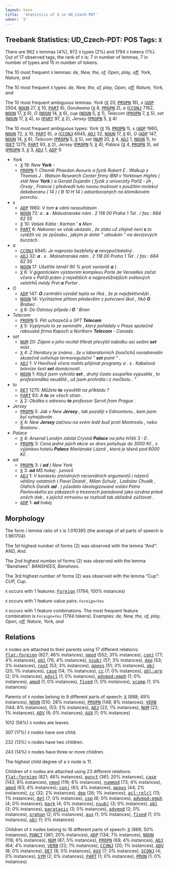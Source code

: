 ```yaml
---
layout: base
title:  'Statistics of X in UD_Czech-PDT'
udver: '2'
---
```


## Treebank Statistics: UD_Czech-PDT: POS Tags: `X`

There are 962 `X` lemmas (4%), 972 `X` types (2%) and 1794 `X` tokens (1%).
Out of 17 observed tags, the rank of `X` is: 7 in number of lemmas, 7 in number of types and 15 in number of tokens.

The 10 most frequent `X` lemmas: <em>de, New, the, of, Open, play, off, York, Nature, and</em>

The 10 most frequent `X` types:  <em>de, New, the, of, play, Open, off, Nature, York, and</em>

The 10 most frequent ambiguous lemmas: <em>York</em> (<tt><a href="cs_pdt-pos-X.html">X</a></tt> 20, <tt><a href="cs_pdt-pos-PROPN.html">PROPN</a></tt> 16), <em>s</em> (<tt><a href="cs_pdt-pos-ADP.html">ADP</a></tt> 2504, <tt><a href="cs_pdt-pos-NOUN.html">NOUN</a></tt> 27, <tt><a href="cs_pdt-pos-X.html">X</a></tt> 10, <tt><a href="cs_pdt-pos-PART.html">PART</a></tt> 6), <em>Gondwana</em> (<tt><a href="cs_pdt-pos-X.html">X</a></tt> 8, <tt><a href="cs_pdt-pos-PROPN.html">PROPN</a></tt> 2), <em>a</em> (<tt><a href="cs_pdt-pos-CCONJ.html">CCONJ</a></tt> 7162, <tt><a href="cs_pdt-pos-NOUN.html">NOUN</a></tt> 17, <tt><a href="cs_pdt-pos-X.html">X</a></tt> 6), <em>O</em> (<tt><a href="cs_pdt-pos-NOUN.html">NOUN</a></tt> 14, <tt><a href="cs_pdt-pos-X.html">X</a></tt> 6), <em>cup</em> (<tt><a href="cs_pdt-pos-NOUN.html">NOUN</a></tt> 5, <tt><a href="cs_pdt-pos-X.html">X</a></tt> 1), <em>Telecom</em> (<tt><a href="cs_pdt-pos-PROPN.html">PROPN</a></tt> 7, <tt><a href="cs_pdt-pos-X.html">X</a></tt> 5), <em>set</em> (<tt><a href="cs_pdt-pos-NOUN.html">NOUN</a></tt> 17, <tt><a href="cs_pdt-pos-X.html">X</a></tt> 4), <em>to</em> (<tt><a href="cs_pdt-pos-PART.html">PART</a></tt> 97, <tt><a href="cs_pdt-pos-X.html">X</a></tt> 2), <em>Jersey</em> (<tt><a href="cs_pdt-pos-PROPN.html">PROPN</a></tt> 5, <tt><a href="cs_pdt-pos-X.html">X</a></tt> 4)

The 10 most frequent ambiguous types:  <em>York</em> (<tt><a href="cs_pdt-pos-X.html">X</a></tt> 19, <tt><a href="cs_pdt-pos-PROPN.html">PROPN</a></tt> 1), <em>s</em> (<tt><a href="cs_pdt-pos-ADP.html">ADP</a></tt> 1960, <tt><a href="cs_pdt-pos-NOUN.html">NOUN</a></tt> 72, <tt><a href="cs_pdt-pos-X.html">X</a></tt> 10, <tt><a href="cs_pdt-pos-PART.html">PART</a></tt> 6), <em>a</em> (<tt><a href="cs_pdt-pos-CCONJ.html">CCONJ</a></tt> 6945, <tt><a href="cs_pdt-pos-ADJ.html">ADJ</a></tt> 32, <tt><a href="cs_pdt-pos-NOUN.html">NOUN</a></tt> 17, <tt><a href="cs_pdt-pos-X.html">X</a></tt> 6), <em>O</em> (<tt><a href="cs_pdt-pos-ADP.html">ADP</a></tt> 147, <tt><a href="cs_pdt-pos-NOUN.html">NOUN</a></tt> 14, <tt><a href="cs_pdt-pos-X.html">X</a></tt> 6), <em>Telecom</em> (<tt><a href="cs_pdt-pos-PROPN.html">PROPN</a></tt> 5, <tt><a href="cs_pdt-pos-X.html">X</a></tt> 5), <em>set</em> (<tt><a href="cs_pdt-pos-NUM.html">NUM</a></tt> 20, <tt><a href="cs_pdt-pos-X.html">X</a></tt> 4, <tt><a href="cs_pdt-pos-ADJ.html">ADJ</a></tt> 1, <tt><a href="cs_pdt-pos-NOUN.html">NOUN</a></tt> 1), <em>to</em> (<tt><a href="cs_pdt-pos-DET.html">DET</a></tt> 1275, <tt><a href="cs_pdt-pos-PART.html">PART</a></tt> 93, <tt><a href="cs_pdt-pos-X.html">X</a></tt> 2), <em>Jersey</em> (<tt><a href="cs_pdt-pos-PROPN.html">PROPN</a></tt> 5, <tt><a href="cs_pdt-pos-X.html">X</a></tt> 4), <em>Palace</em> (<tt><a href="cs_pdt-pos-X.html">X</a></tt> 4, <tt><a href="cs_pdt-pos-PROPN.html">PROPN</a></tt> 3), <em>ad</em> (<tt><a href="cs_pdt-pos-PROPN.html">PROPN</a></tt> 3, <tt><a href="cs_pdt-pos-X.html">X</a></tt> 3, <tt><a href="cs_pdt-pos-ADJ.html">ADJ</a></tt> 1, <tt><a href="cs_pdt-pos-ADP.html">ADP</a></tt> 1)


* <em>York</em>
  * <tt><a href="cs_pdt-pos-X.html">X</a></tt> 19: <em>New <b>York</b> -</em>
  * <tt><a href="cs_pdt-pos-PROPN.html">PROPN</a></tt> 1: <em>Chemik Phaedon Avouris a fyzik Robert E . Walkup z Thomas J . Watson Research Center firmy IBM v Yorktown Hights ( stát New <b>York</b> ) a Gerald Dujardin ( fyzik z univerzity Paříž - jih , Orsay , Francie ) předvedli tuto novou možnost s použitím molekul dekaboranu ( 14 ) ( B 10 H 14 ) adsorbovaných na křemíkovém povrchu .</em>
* <em>s</em>
  * <tt><a href="cs_pdt-pos-ADP.html">ADP</a></tt> 1960: <em>V tom <b>s</b> vámi nesouhlasím .</em>
  * <tt><a href="cs_pdt-pos-NOUN.html">NOUN</a></tt> 72: <em>a . <b>s</b> . Malostranské nám . 2 118 00 Praha 1 Tel . / fax : 684 62 55</em>
  * <tt><a href="cs_pdt-pos-X.html">X</a></tt> 10: <em>Vašek Káňa : Karhan ' <b>s</b> Men .</em>
  * <tt><a href="cs_pdt-pos-PART.html">PART</a></tt> 6: <em>Nakonec se však ukázalo , že zlato už zřejmě není <b>s</b> to vytěžit víc ze způsobu , jakým je dolar " utloukán " na devizových burzách .</em>
* <em>a</em>
  * <tt><a href="cs_pdt-pos-CCONJ.html">CCONJ</a></tt> 6945: <em>Je naprosto bezbřehý <b>a</b> nevypočitatelný .</em>
  * <tt><a href="cs_pdt-pos-ADJ.html">ADJ</a></tt> 32: <em><b>a</b> . s . Malostranské nám . 2 118 00 Praha 1 Tel . / fax : 684 62 55</em>
  * <tt><a href="cs_pdt-pos-NOUN.html">NOUN</a></tt> 17: <em>Ušetříte téměř 90 % proti variantě <b>a</b> ) .</em>
  * <tt><a href="cs_pdt-pos-X.html">X</a></tt> 6: <em>V gigantickém výstavním komplexu Porte de Versailles začal včera v Paříži jeden z největších a nejprestižnějších světových veletrhů módy Pret <b>a</b> Porter .</em>
* <em>O</em>
  * <tt><a href="cs_pdt-pos-ADP.html">ADP</a></tt> 147: <em><b>O</b> centrální výrobě tepla se říká , že je nejefektivnější .</em>
  * <tt><a href="cs_pdt-pos-NOUN.html">NOUN</a></tt> 14: <em>Vycházíme přitom především z potvrzení škol , říká <b>O</b> . Brabec .</em>
  * <tt><a href="cs_pdt-pos-X.html">X</a></tt> 6: <em>Do Ostravy přijede i <b>O</b> ' Brien</em>
* <em>Telecom</em>
  * <tt><a href="cs_pdt-pos-PROPN.html">PROPN</a></tt> 5: <em>Pět uchazečů o SPT <b>Telecom</b></em>
  * <tt><a href="cs_pdt-pos-X.html">X</a></tt> 5: <em>Vyplynulo to ze semináře , který pořádaly v Praze společně rakouská firma Kapsch a Northern <b>Telecom</b> - Canada .</em>
* <em>set</em>
  * <tt><a href="cs_pdt-pos-NUM.html">NUM</a></tt> 20: <em>Zájem o jeho recitál třikrát převýšil nabídku asi sedmi <b>set</b> míst .</em>
  * <tt><a href="cs_pdt-pos-X.html">X</a></tt> 4: <em>Z literatury je známo , že u laboratorních živočichů noradrenalin skutečně ovlivňuje termoregulační " <b>set</b> point " .</em>
  * <tt><a href="cs_pdt-pos-ADJ.html">ADJ</a></tt> 1: <em>V Havířově včera mohlo přijímat programy a . s . Kabelová televize šest <b>set</b> domácností .</em>
  * <tt><a href="cs_pdt-pos-NOUN.html">NOUN</a></tt> 1: <em>Když jsem vyhrála <b>set</b> , druhý často soupeřka vypustila , to profesionálka neudělá , už jsem prohrála i z mečbolu . "</em>
* <em>to</em>
  * <tt><a href="cs_pdt-pos-DET.html">DET</a></tt> 1275: <em>Můžete <b>to</b> vysvětlit na příkladu ?</em>
  * <tt><a href="cs_pdt-pos-PART.html">PART</a></tt> 93: <em>A <b>to</b> ze všech stran .</em>
  * <tt><a href="cs_pdt-pos-X.html">X</a></tt> 2: <em>Obálka s adresou <b>to</b> professor Servít from Prague .</em>
* <em>Jersey</em>
  * <tt><a href="cs_pdt-pos-PROPN.html">PROPN</a></tt> 5: <em>Jak v New <b>Jersey</b> , tak později v Edmontonu , kam jsem byl vytrejdován .</em>
  * <tt><a href="cs_pdt-pos-X.html">X</a></tt> 4: <em>New <b>Jersey</b> začnou na svém ledě buď proti Montrealu , nebo Bostonu .</em>
* <em>Palace</em>
  * <tt><a href="cs_pdt-pos-X.html">X</a></tt> 4: <em>Arsenal Londýn zdolal Crystal <b>Palace</b> na jeho hřišti 3 : 0 .</em>
  * <tt><a href="cs_pdt-pos-PROPN.html">PROPN</a></tt> 3: <em>Cena jedné jejich akcie se dnes pohybuje do 3000 Kč , s výjimkou hotelu <b>Palace</b> Mariánské Lázně , která je těsně pod 6000 Kč .</em>
* <em>ad</em>
  * <tt><a href="cs_pdt-pos-PROPN.html">PROPN</a></tt> 3: <em>( <b>ad</b> ) New York</em>
  * <tt><a href="cs_pdt-pos-X.html">X</a></tt> 3: <em><b>ad</b> MS hokej . juniorů</em>
  * <tt><a href="cs_pdt-pos-ADJ.html">ADJ</a></tt> 1: <em>V kontextu zmíněných racionálních argumentů i názorů většiny ostatních ( Pavel Dostál , Milan Schulz , Ladislav Chudík , Oldřich Daněk <b>ad</b> . ) působilo ideologizované volání Petra Pavlovského po zákazech a trezorech paradoxně jako ozvěna právě oněch dob , s jejichž mrtvolou se rozhodl tak obřadně zúčtovat .</em>
  * <tt><a href="cs_pdt-pos-ADP.html">ADP</a></tt> 1: <em><b>ad</b> hokej</em>

## Morphology

The form / lemma ratio of `X` is 1.010395 (the average of all parts of speech is 1.961704).

The 1st highest number of forms (2) was observed with the lemma “And”: <em>AND, And</em>.

The 2nd highest number of forms (2) was observed with the lemma “Banshees”: <em>BANSHEES, Banshees</em>.

The 3rd highest number of forms (2) was observed with the lemma “Cup”: <em>CUP, Cup</em>.

`X` occurs with 1 features: <tt><a href="cs_pdt-feat-Foreign.html">Foreign</a></tt> (1794; 100% instances)

`X` occurs with 1 feature-value pairs: `Foreign=Yes`

`X` occurs with 1 feature combinations.
The most frequent feature combination is `Foreign=Yes` (1794 tokens).
Examples: <em>de, New, the, of, play, Open, off, Nature, York, and</em>


## Relations

`X` nodes are attached to their parents using 17 different relations: <tt><a href="cs_pdt-dep-flat-foreign.html">flat:foreign</a></tt> (827; 46% instances), <tt><a href="cs_pdt-dep-nmod.html">nmod</a></tt> (552; 31% instances), <tt><a href="cs_pdt-dep-conj.html">conj</a></tt> (77; 4% instances), <tt><a href="cs_pdt-dep-obl.html">obl</a></tt> (76; 4% instances), <tt><a href="cs_pdt-dep-nsubj.html">nsubj</a></tt> (57; 3% instances), <tt><a href="cs_pdt-dep-dep.html">dep</a></tt> (53; 3% instances), <tt><a href="cs_pdt-dep-root.html">root</a></tt> (53; 3% instances), <tt><a href="cs_pdt-dep-appos.html">appos</a></tt> (51; 3% instances), <tt><a href="cs_pdt-dep-obj.html">obj</a></tt> (20; 1% instances), <tt><a href="cs_pdt-dep-case.html">case</a></tt> (14; 1% instances), <tt><a href="cs_pdt-dep-cc.html">cc</a></tt> (7; 0% instances), <tt><a href="cs_pdt-dep-obl-arg.html">obl:arg</a></tt> (2; 0% instances), <tt><a href="cs_pdt-dep-advcl.html">advcl</a></tt> (1; 0% instances), <tt><a href="cs_pdt-dep-advmod-emph.html">advmod:emph</a></tt> (1; 0% instances), <tt><a href="cs_pdt-dep-amod.html">amod</a></tt> (1; 0% instances), <tt><a href="cs_pdt-dep-fixed.html">fixed</a></tt> (1; 0% instances), <tt><a href="cs_pdt-dep-xcomp.html">xcomp</a></tt> (1; 0% instances)

Parents of `X` nodes belong to 9 different parts of speech: <tt><a href="cs_pdt-pos-X.html">X</a></tt> (888; 49% instances), <tt><a href="cs_pdt-pos-NOUN.html">NOUN</a></tt> (510; 28% instances), <tt><a href="cs_pdt-pos-PROPN.html">PROPN</a></tt> (148; 8% instances), <tt><a href="cs_pdt-pos-VERB.html">VERB</a></tt> (144; 8% instances),  (53; 3% instances), <tt><a href="cs_pdt-pos-ADJ.html">ADJ</a></tt> (22; 1% instances), <tt><a href="cs_pdt-pos-NUM.html">NUM</a></tt> (22; 1% instances), <tt><a href="cs_pdt-pos-ADV.html">ADV</a></tt> (6; 0% instances), <tt><a href="cs_pdt-pos-AUX.html">AUX</a></tt> (1; 0% instances)

1012 (56%) `X` nodes are leaves.

307 (17%) `X` nodes have one child.

232 (13%) `X` nodes have two children.

243 (14%) `X` nodes have three or more children.

The highest child degree of a `X` node is 11.

Children of `X` nodes are attached using 23 different relations: <tt><a href="cs_pdt-dep-flat-foreign.html">flat:foreign</a></tt> (821; 46% instances), <tt><a href="cs_pdt-dep-punct.html">punct</a></tt> (361; 20% instances), <tt><a href="cs_pdt-dep-case.html">case</a></tt> (143; 8% instances), <tt><a href="cs_pdt-dep-nmod.html">nmod</a></tt> (116; 6% instances), <tt><a href="cs_pdt-dep-nummod.html">nummod</a></tt> (73; 4% instances), <tt><a href="cs_pdt-dep-amod.html">amod</a></tt> (63; 4% instances), <tt><a href="cs_pdt-dep-conj.html">conj</a></tt> (63; 4% instances), <tt><a href="cs_pdt-dep-appos.html">appos</a></tt> (44; 2% instances), <tt><a href="cs_pdt-dep-cc.html">cc</a></tt> (32; 2% instances), <tt><a href="cs_pdt-dep-dep.html">dep</a></tt> (26; 1% instances), <tt><a href="cs_pdt-dep-acl-relcl.html">acl:relcl</a></tt> (13; 1% instances), <tt><a href="cs_pdt-dep-det.html">det</a></tt> (7; 0% instances), <tt><a href="cs_pdt-dep-cop.html">cop</a></tt> (6; 0% instances), <tt><a href="cs_pdt-dep-advmod-emph.html">advmod:emph</a></tt> (4; 0% instances), <tt><a href="cs_pdt-dep-mark.html">mark</a></tt> (4; 0% instances), <tt><a href="cs_pdt-dep-nsubj.html">nsubj</a></tt> (3; 0% instances), <tt><a href="cs_pdt-dep-obl.html">obl</a></tt> (3; 0% instances), <tt><a href="cs_pdt-dep-parataxis.html">parataxis</a></tt> (3; 0% instances), <tt><a href="cs_pdt-dep-advmod.html">advmod</a></tt> (2; 0% instances), <tt><a href="cs_pdt-dep-orphan.html">orphan</a></tt> (2; 0% instances), <tt><a href="cs_pdt-dep-aux.html">aux</a></tt> (1; 0% instances), <tt><a href="cs_pdt-dep-fixed.html">fixed</a></tt> (1; 0% instances), <tt><a href="cs_pdt-dep-obj.html">obj</a></tt> (1; 0% instances)

Children of `X` nodes belong to 16 different parts of speech: <tt><a href="cs_pdt-pos-X.html">X</a></tt> (888; 50% instances), <tt><a href="cs_pdt-pos-PUNCT.html">PUNCT</a></tt> (361; 20% instances), <tt><a href="cs_pdt-pos-ADP.html">ADP</a></tt> (134; 7% instances), <tt><a href="cs_pdt-pos-NOUN.html">NOUN</a></tt> (116; 6% instances), <tt><a href="cs_pdt-pos-NUM.html">NUM</a></tt> (87; 5% instances), <tt><a href="cs_pdt-pos-PROPN.html">PROPN</a></tt> (69; 4% instances), <tt><a href="cs_pdt-pos-ADJ.html">ADJ</a></tt> (64; 4% instances), <tt><a href="cs_pdt-pos-VERB.html">VERB</a></tt> (22; 1% instances), <tt><a href="cs_pdt-pos-CCONJ.html">CCONJ</a></tt> (20; 1% instances), <tt><a href="cs_pdt-pos-ADV.html">ADV</a></tt> (8; 0% instances), <tt><a href="cs_pdt-pos-DET.html">DET</a></tt> (8; 0% instances), <tt><a href="cs_pdt-pos-AUX.html">AUX</a></tt> (7; 0% instances), <tt><a href="cs_pdt-pos-SCONJ.html">SCONJ</a></tt> (4; 0% instances), <tt><a href="cs_pdt-pos-SYM.html">SYM</a></tt> (2; 0% instances), <tt><a href="cs_pdt-pos-PART.html">PART</a></tt> (1; 0% instances), <tt><a href="cs_pdt-pos-PRON.html">PRON</a></tt> (1; 0% instances)

